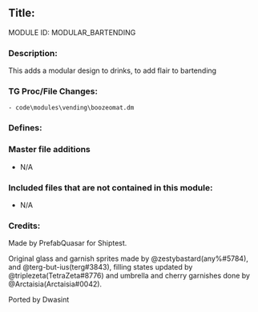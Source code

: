 ## Title: <!--Title of your addition-->

<!-- uppercase, underscore_connected name of your module, that you use to mark files-->
MODULE ID: MODULAR_BARTENDING 

### Description:

This adds a modular design to drinks, to add flair to bartending

<!-- Here, try to describe what your PR does, what features it provides and any other directly useful information -->

### TG Proc/File Changes:
	- code\modules\vending\boozeomat.dm
<!-- If you had to edit, or append to any core procs in the process of making this PR, list them here. APPEND: Also, please include any files that you've changed. .DM files that is. -->

### Defines:

<!-- If you needed to add any defines, mention the files you added those defines in -->
### Master file additions

- N/A
<!-- Any master file changes you've made to existing master files or if you've added a new master file. Please mark either as #NEW or #CHANGE -->

### Included files that are not contained in this module:

- N/A
<!-- Likewise, be it a non-modular file or a modular one that's not contained within the folder belonging to this specific module, it should be mentioned here -->

### Credits:

<!-- Here go the credits to you, dear coder, and in case of collaborative work or ports, credits to the original source of the code -->
<!-- Orignal Coders -->
Made by PrefabQuasar for Shiptest.
<!-- Spriters -->
Original glass and garnish sprites made by @zestybastard(any%#5784), and @terg-but-ius(terg#3843), filling states updated by @triplezeta(TetraZeta#8776) and umbrella and cherry garnishes done by @Arctaisia(Arctaisia#0042).
<!-- Porters -->
Ported by Dwasint
